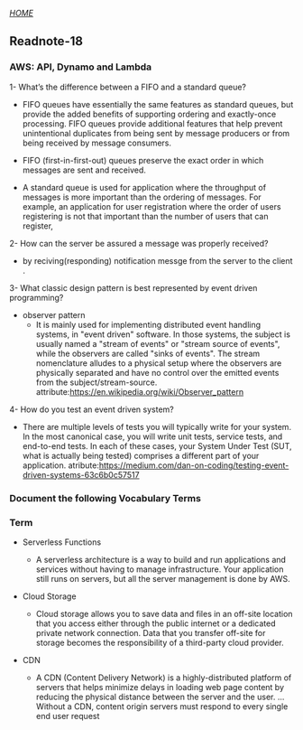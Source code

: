 [*HOME*](https://nassir1976.github.io/reading-notes/)
## Readnote-18
###  AWS: API, Dynamo and Lambda

1- What’s the difference between a FIFO and a standard queue?

  - FIFO queues have essentially the same features as standard queues, but provide the added benefits of supporting ordering and exactly-once processing. FIFO queues provide additional features that help prevent unintentional duplicates from being sent by message producers or from being received by message consumers.

   - FIFO (first-in-first-out) queues preserve the exact order in which messages are sent and received.
   - A standard queue is used for application where the throughput of messages is more important than the ordering of messages. For example, an application for user registration where the order of users registering is not that important than the number of users that can register,

2- How can the server be assured a message was properly received?

   - by reciving(responding) notification messge from the server to the client .

3- What classic design pattern is best represented by event driven programming?

- observer pattern 
   - It is mainly used for implementing distributed event handling systems, in "event driven" software. In those systems, the subject is usually named a "stream of events" or "stream source of events", while the observers are called "sinks of events". The stream nomenclature alludes to a physical setup where the observers are physically separated and have no control over the emitted events from the subject/stream-source. 
   attribute:https://en.wikipedia.org/wiki/Observer_pattern 

4- How do you test an event driven system?
  - There are multiple levels of tests you will typically write for your system. In the most canonical case, you will write unit tests, service tests, and end-to-end tests. In each of these cases, your System Under Test (SUT, what is actually being tested) comprises a different part of your application.
   atribute:https://medium.com/dan-on-coding/testing-event-driven-systems-63c6b0c57517


### Document the following Vocabulary Terms
### Term

- Serverless Functions

    - A serverless architecture is a way to build and run applications and services without having to manage infrastructure. Your application still runs on servers, but all the server management is done by AWS.

- Cloud Storage
   - Cloud storage allows you to save data and files in an off-site location that you access either through the public internet or a dedicated private network connection. Data that you transfer off-site for storage becomes the responsibility of a third-party cloud provider.

- CDN

    - A CDN (Content Delivery Network) is a highly-distributed platform of servers that helps minimize delays in loading web page content by reducing the physical distance between the server and the user. ... Without a CDN, content origin servers must respond to every single end user request